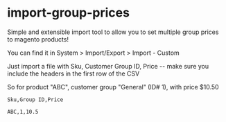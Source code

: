 import-group-prices
===================

Simple and extensible import tool to allow you to set multiple group prices to magento products!

You can find it in System > Import/Export > Import - Custom

Just import a file with Sku, Customer Group ID, Price -- make sure you include the headers in the first row of the CSV

So for product "ABC", customer group "General" (ID# 1), with price $10.50

``Sku,Group ID,Price``

``ABC,1,10.5``
